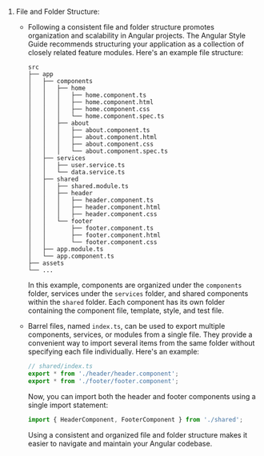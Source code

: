 1. File and Folder Structure:
   - Following a consistent file and folder structure promotes organization and scalability in Angular projects. The Angular Style Guide recommends structuring your application as a collection of closely related feature modules. Here's an example file structure:

     ```
     src
     ├── app
     │   ├── components
     │   │   ├── home
     │   │   │   ├── home.component.ts
     │   │   │   ├── home.component.html
     │   │   │   ├── home.component.css
     │   │   │   └── home.component.spec.ts
     │   │   ├── about
     │   │   │   ├── about.component.ts
     │   │   │   ├── about.component.html
     │   │   │   ├── about.component.css
     │   │   │   └── about.component.spec.ts
     │   ├── services
     │   │   ├── user.service.ts
     │   │   └── data.service.ts
     │   ├── shared
     │   │   ├── shared.module.ts
     │   │   ├── header
     │   │   │   ├── header.component.ts
     │   │   │   ├── header.component.html
     │   │   │   ├── header.component.css
     │   │   └── footer
     │   │       ├── footer.component.ts
     │   │       ├── footer.component.html
     │   │       └── footer.component.css
     │   ├── app.module.ts
     │   └── app.component.ts
     ├── assets
     └── ...
     ```

     In this example, components are organized under the `components` folder, services under the `services` folder, and shared components within the `shared` folder. Each component has its own folder containing the component file, template, style, and test file.

   - Barrel files, named `index.ts`, can be used to export multiple components, services, or modules from a single file. They provide a convenient way to import several items from the same folder without specifying each file individually. Here's an example:

     ```typescript
     // shared/index.ts
     export * from './header/header.component';
     export * from './footer/footer.component';
     ```

     Now, you can import both the header and footer components using a single import statement:

     ```typescript
     import { HeaderComponent, FooterComponent } from './shared';
     ```

     Using a consistent and organized file and folder structure makes it easier to navigate and maintain your Angular codebase.

